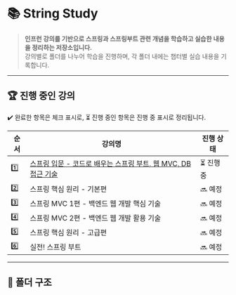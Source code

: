 # 📚 String Study

> **인프런 강의를 기반으로 스프링과 스프링부트 관련 개념을 학습하고 실습한 내용을 정리하는 저장소입니다.**  
> 강의별로 폴더를 나누어 학습을 진행하며, 각 폴더 내에는 챕터별 실습 내용을 기록합니다.

---

## 🏆 **진행 중인 강의**
✔️ 완료한 항목은 체크 표시로, ⏳ 진행 중인 항목은 진행 중 표시로 정리됩니다.

| 순서 | 강의명 | 진행 상태 |
|--------|--------------------------|----------|
| 1️⃣ | [스프링 입문 - 코드로 배우는 스프링 부트, 웹 MVC, DB 접근 기술](./스프링%20입문/) | ⏳ 진행 중 |
| 2️⃣ | 스프링 핵심 원리 - 기본편 | 🔜 예정 |
| 3️⃣ | 스프링 MVC 1편 - 백엔드 웹 개발 핵심 기술 | 🔜 예정 |
| 4️⃣ | 스프링 MVC 2편 - 백엔드 웹 개발 활용 기술 | 🔜 예정 |
| 5️⃣ | 스프링 핵심 원리 - 고급편 | 🔜 예정 |
| 6️⃣ | 실전! 스프링 부트 | 🔜 예정 |

---

## 📌 **폴더 구조**
